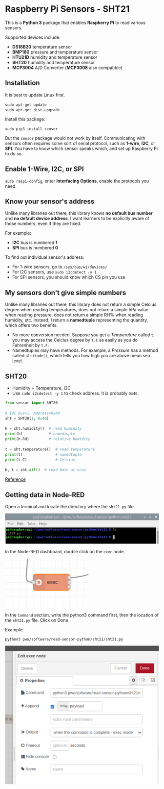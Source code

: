 # Raspberry Pi Sensors - SHT21

This is a **Python 3** package that enables **Raspberry Pi** to read various
sensors.

Supported devices include:
- **DS18B20** temperature sensor
- **BMP180** pressure and temperature sensor
- **HTU21D** humidity and temperature sensor
- **SHT20** humidity and temperature sensor
- **MCP3004** A/D Converter (**MCP3008** also compatible)

## Installation

It is best to update Linux first.

`sudo apt-get update`  
`sudo apt-get dist-upgrade`

Install this package:

`sudo pip3 install sensor`

But the `sensor` package would not work by itself. Communicating with sensors
often requires some sort of serial protocol, such as **1-wire**, **I2C**, or
**SPI**. You have to know which sensor speaks which, and set up Raspberry Pi to
do so.

## Enable 1-Wire, I2C, or SPI

`sudo raspi-config`, enter **Interfacing Options**, enable the protocols you
need.

## Know your sensor's address

Unlike many libraries out there, this library knows **no default bus number**
and **no default device address**. I want learners to be explicitly aware of
those numbers, even if they are fixed.

For example:
- **I2C** bus is numbered **1**
- **SPI** bus is numbered **0**

To find out individual sensor's address:
- For 1-wire sensors, go to `/sys/bus/w1/devices/`
- For I2C sensors, use `sudo i2cdetect -y 1`
- For SPI sensors, you should know which CS pin you use

## My sensors don't give simple numbers

Unlike many libraries out there, this library does not return a simple Celcius
degree when reading temperatures, does not return a simple hPa value when
reading pressure, does not return a simple RH% when reading humidity, etc.
Instead, I return a **namedtuple** representing the quantity, which offers two
benefits:

- No more conversion needed. Suppose you get a *Temperature* called `t`, you may
  access the Celcius degree by `t.C` as easily as you do Fahrenheit by `t.F`.
- Namedtuples may have methods. For example, a *Pressure* has a method called
  `altitude()`, which tells you how high you are above mean sea level.


## SHT20

- Humidity + Temperature, I2C
- Use `sudo i2cdetect -y 1` to check address. It is probably `0x40`.

```python
from sensor import SHT20

# I2C bus=1, Address=0x40
sht = SHT20(1, 0x40)

h = sht.humidity()  # read humidity
print(h)            # namedtuple
print(h.RH)         # relative humidity

t = sht.temperature()  # read temperature
print(t)               # namedtuple
print(t.C)             # Celsius

h, t = sht.all()  # read both at once
```

[Reference](https://github.com/nickoala/sensor)

## Getting data in Node-RED

Open a terminal and locate the directory where the `sht21.py` file.

![](./locate_sht21.png)

In the Node-RED dashboard, double click on the `exec` node.

![](./node_exec.png)

In the `Command` section, write the python3 command first, then the location of the `sht21.py` file. Click on Done

Example:

```
python3 pwo/software/read-sensor-python/sht21/sht21.py
```

![](./command.png)

